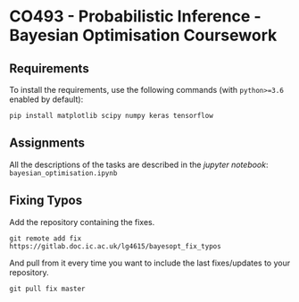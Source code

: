 # CO493 - Probabilistic Inference - Bayesian Optimisation Coursework

## Requirements

To install the requirements, use the following commands (with `python>=3.6` enabled by default):
```shell script
pip install matplotlib scipy numpy keras tensorflow
```

## Assignments

All the descriptions of the tasks are described in the *jupyter notebook*: `bayesian_optimisation.ipynb`

## Fixing Typos 

Add the repository containing the fixes.
```shell script
git remote add fix https://gitlab.doc.ic.ac.uk/lg4615/bayesopt_fix_typos
```

And pull from it every time you want to include the last fixes/updates to your repository.
```shell script
git pull fix master
``` 